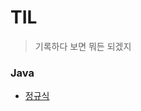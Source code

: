 # TIL
>기록하다 보면 뭐든 되겠지

### Java
- [정규식](https://github.com/namepsh/TIL/blob/main/Java/Regular_Expression.md)